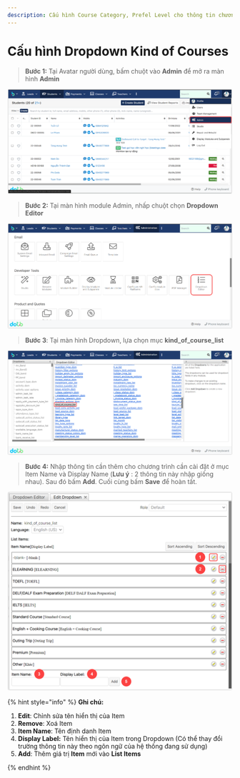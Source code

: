 ```yaml
---
description: Cấu hình Course Category, Prefel Level cho thông tin chương trình học
---
```


# Cấu hình Dropdown Kind of Courses

> **Bước 1:**  Tại Avatar người dùng, bấm chuột vào **Admin** để mở ra màn hình **Admin**

![](<../../.gitbook/assets/image (2) (1) (1).png>)

> **Bước 2:** Tại màn hình module Admin, nhấp chuột chọn **Dropdown Editor**

![](<../../.gitbook/assets/image (3) (2).png>)

> **Bước 3**: Tại màn hình Dropdown, lựa chọn mục **kind\_of\_course\_list**

![](<../../.gitbook/assets/image (1) (2) (1).png>)

> **Bước 4:** Nhập thông tin cần thêm cho chương trình cần cài đặt ở mục Item Name và Display Name (**Lưu ý** : 2 thông tin này nhập giống nhau). Sau đó bấm **Add**. Cuối cùng bấm **Save** để hoàn tất.

![](<../../.gitbook/assets/image (1) (1) (2).png>)

{% hint style="info" %}
**Ghi chú:**&#x20;

1. **Edit**: Chỉnh sửa tên hiển thị của Item
2. **Remove**: Xoá Item
3. **Item Name**: Tên định danh Item
4. **Display Label:** Tên hiển thị của Item trong Dropdown (Có thể thay đổi trường thông tin này theo ngôn ngữ của hệ thống đang sử dụng)
5.  **Add**: Thêm giá trị **Item** mới vào **List Items**


{% endhint %}
